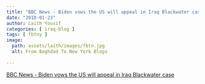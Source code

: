 ```yaml
---
title: "BBC News - Biden vows the US will appeal in Iraq Blackwater case"
date: "2010-01-23"
author: Laith Yousif
categories: [ iraq-blog ]
tags: [ fbtny ]
image:
  path: assets/laith/images/fbtn.jpg
  alt: From Baghdad To New York Blogs
  
---
```


[BBC News - Biden vows the US will appeal in Iraq Blackwater case](https://news.bbc.co.uk/2/hi/middle_east/8476794.stm)
